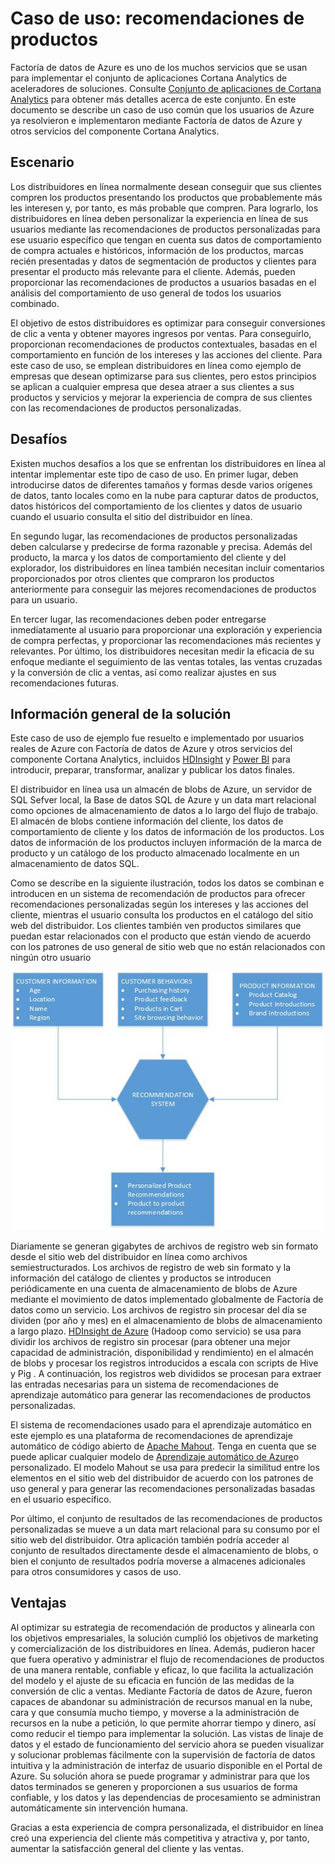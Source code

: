 <properties 
	pageTitle="Caso de uso de Factoría de datos: recomendaciones del producto" 
	description="Obtenga información acerca de un caso de uso que se implementan mediante Factoría de datos de Azure junto con otros servicios." 
	services="data-factory" 
	documentationCenter="" 
	authors="spelluru" 
	manager="jhubbard" 
	editor="monicar"/>

<tags 
	ms.service="data-factory" 
	ms.workload="data-services" 
	ms.tgt_pltfrm="na" 
	ms.devlang="na" 
	ms.topic="article" 
	ms.date="07/29/2015" 
	ms.author="spelluru"/>

# Caso de uso: recomendaciones de productos 

Factoría de datos de Azure es uno de los muchos servicios que se usan para implementar el conjunto de aplicaciones Cortana Analytics de aceleradores de soluciones. Consulte [Conjunto de aplicaciones de Cortana Analytics](http://www.microsoft.com/cortanaanalytics) para obtener más detalles acerca de este conjunto. En este documento se describe un caso de uso común que los usuarios de Azure ya resolvieron e implementaron mediante Factoría de datos de Azure y otros servicios del componente Cortana Analytics.

## Escenario

Los distribuidores en línea normalmente desean conseguir que sus clientes compren los productos presentando los productos que probablemente más les interesen y, por tanto, es más probable que compren. Para lograrlo, los distribuidores en línea deben personalizar la experiencia en línea de sus usuarios mediante las recomendaciones de productos personalizadas para ese usuario específico que tengan en cuenta sus datos de comportamiento de compra actuales e históricos, información de los productos, marcas recién presentadas y datos de segmentación de productos y clientes para presentar el producto más relevante para el cliente. Además, pueden proporcionar las recomendaciones de productos a usuarios basadas en el análisis del comportamiento de uso general de todos los usuarios combinado.

El objetivo de estos distribuidores es optimizar para conseguir conversiones de clic a venta y obtener mayores ingresos por ventas. Para conseguirlo, proporcionan recomendaciones de productos contextuales, basadas en el comportamiento en función de los intereses y las acciones del cliente. Para este caso de uso, se emplean distribuidores en línea como ejemplo de empresas que desean optimizarse para sus clientes, pero estos principios se aplican a cualquier empresa que desea atraer a sus clientes a sus productos y servicios y mejorar la experiencia de compra de sus clientes con las recomendaciones de productos personalizadas.

## Desafíos

Existen muchos desafíos a los que se enfrentan los distribuidores en línea al intentar implementar este tipo de caso de uso. En primer lugar, deben introducirse datos de diferentes tamaños y formas desde varios orígenes de datos, tanto locales como en la nube para capturar datos de productos, datos históricos del comportamiento de los clientes y datos de usuario cuando el usuario consulta el sitio del distribuidor en línea.

En segundo lugar, las recomendaciones de productos personalizadas deben calcularse y predecirse de forma razonable y precisa. Además del producto, la marca y los datos de comportamiento del cliente y del explorador, los distribuidores en línea también necesitan incluir comentarios proporcionados por otros clientes que compraron los productos anteriormente para conseguir las mejores recomendaciones de productos para un usuario.

En tercer lugar, las recomendaciones deben poder entregarse inmediatamente al usuario para proporcionar una exploración y experiencia de compra perfectas, y proporcionar las recomendaciones más recientes y relevantes. Por último, los distribuidores necesitan medir la eficacia de su enfoque mediante el seguimiento de las ventas totales, las ventas cruzadas y la conversión de clic a ventas, así como realizar ajustes en sus recomendaciones futuras.

## Información general de la solución

Este caso de uso de ejemplo fue resuelto e implementado por usuarios reales de Azure con Factoría de datos de Azure y otros servicios del componente Cortana Analytics, incluidos [HDInsight](http://azure.microsoft.com/services/hdinsight/) y [Power BI](https://powerbi.microsoft.com/) para introducir, preparar, transformar, analizar y publicar los datos finales.

El distribuidor en línea usa un almacén de blobs de Azure, un servidor de SQL Sefver local, la Base de datos SQL de Azure y un data mart relacional como opciones de almacenamiento de datos a lo largo del flujo de trabajo. El almacén de blobs contiene información del cliente, los datos de comportamiento de cliente y los datos de información de los productos. Los datos de información de los productos incluyen información de la marca de producto y un catálogo de los producto almacenado localmente en un almacenamiento de datos SQL.

Como se describe en la siguiente ilustración, todos los datos se combinan e introducen en un sistema de recomendación de productos para ofrecer recomendaciones personalizadas según los intereses y las acciones del cliente, mientras el usuario consulta los productos en el catálogo del sitio web del distribuidor. Los clientes también ven productos similares que puedan estar relacionados con el producto que están viendo de acuerdo con los patrones de uso general de sitio web que no están relacionados con ningún otro usuario

![diagrama del caso de uso](./media/data-factory-product-reco-usecase/diagram-1.png)

Diariamente se generan gigabytes de archivos de registro web sin formato desde el sitio web del distribuidor en línea como archivos semiestructurados. Los archivos de registro de web sin formato y la información del catálogo de clientes y productos se introducen periódicamente en una cuenta de almacenamiento de blobs de Azure mediante el movimiento de datos implementado globalmente de Factoría de datos como un servicio. Los archivos de registro sin procesar del día se dividen (por año y mes) en el almacenamiento de blobs de almacenamiento a largo plazo. [HDInsight de Azure](http://azure.microsoft.com/services/hdinsight/) (Hadoop como servicio) se usa para dividir los archivos de registro sin procesar (para obtener una mejor capacidad de administración, disponibilidad y rendimiento) en el almacén de blobs y procesar los registros introducidos a escala con scripts de Hive y Pig . A continuación, los registros web divididos se procesan para extraer las entradas necesarias para un sistema de recomendaciones de aprendizaje automático para generar las recomendaciones de productos personalizadas.

El sistema de recomendaciones usado para el aprendizaje automático en este ejemplo es una plataforma de recomendaciones de aprendizaje automático de código abierto de [Apache Mahout](http://mahout.apache.org/). Tenga en cuenta que se puede aplicar cualquier modelo de [Aprendizaje automático de Azure](http://azure.microsoft.com/services/machine-learning/)o personalizado. El modelo Mahout se usa para predecir la similitud entre los elementos en el sitio web del distribuidor de acuerdo con los patrones de uso general y para generar las recomendaciones personalizadas basadas en el usuario específico.

Por último, el conjunto de resultados de las recomendaciones de productos personalizadas se mueve a un data mart relacional para su consumo por el sitio web del distribuidor. Otra aplicación también podría acceder al conjunto de resultados directamente desde el almacenamiento de blobs, o bien el conjunto de resultados podría moverse a almacenes adicionales para otros consumidores y casos de uso.

## Ventajas

Al optimizar su estrategia de recomendación de productos y alinearla con los objetivos empresariales, la solución cumplió los objetivos de marketing y comercialización de los distribuidores en línea. Además, pudieron hacer que fuera operativo y administrar el flujo de recomendaciones de productos de una manera rentable, confiable y eficaz, lo que facilita la actualización del modelo y el ajuste de su eficacia en función de las medidas de la conversión de clic a ventas. Mediante Factoría de datos de Azure, fueron capaces de abandonar su administración de recursos manual en la nube, cara y que consumía mucho tiempo, y moverse a la administración de recursos en la nube a petición, lo que permite ahorrar tiempo y dinero, así como reducir el tiempo para implementar la solución. Las vistas de linaje de datos y el estado de funcionamiento del servicio ahora se pueden visualizar y solucionar problemas fácilmente con la supervisión de factoría de datos intuitiva y la administración de interfaz de usuario disponible en el Portal de Azure. Su solución ahora se puede programar y administrar para que los datos terminados se generen y proporcionen a sus usuarios de forma confiable, y los datos y las dependencias de procesamiento se administran automáticamente sin intervención humana.

Gracias a esta experiencia de compra personalizada, el distribuidor en línea creó una experiencia del cliente más competitiva y atractiva y, por tanto, aumentar la satisfacción general del cliente y las ventas.



  

<!---HONumber=August15_HO6-->